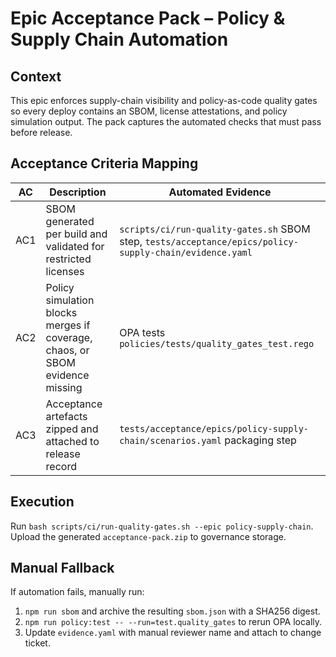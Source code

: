 # Epic Acceptance Pack – Policy & Supply Chain Automation

## Context
This epic enforces supply-chain visibility and policy-as-code quality gates so every deploy contains an SBOM, license attestations, and policy simulation output. The pack captures the automated checks that must pass before release.

## Acceptance Criteria Mapping
| AC | Description | Automated Evidence |
| --- | --- | --- |
| AC1 | SBOM generated per build and validated for restricted licenses | `scripts/ci/run-quality-gates.sh` SBOM step, `tests/acceptance/epics/policy-supply-chain/evidence.yaml` |
| AC2 | Policy simulation blocks merges if coverage, chaos, or SBOM evidence missing | OPA tests `policies/tests/quality_gates_test.rego` |
| AC3 | Acceptance artefacts zipped and attached to release record | `tests/acceptance/epics/policy-supply-chain/scenarios.yaml` packaging step |

## Execution
Run `bash scripts/ci/run-quality-gates.sh --epic policy-supply-chain`. Upload the generated `acceptance-pack.zip` to governance storage.

## Manual Fallback
If automation fails, manually run:
1. `npm run sbom` and archive the resulting `sbom.json` with a SHA256 digest.
2. `npm run policy:test -- --run=test.quality_gates` to rerun OPA locally.
3. Update `evidence.yaml` with manual reviewer name and attach to change ticket.
